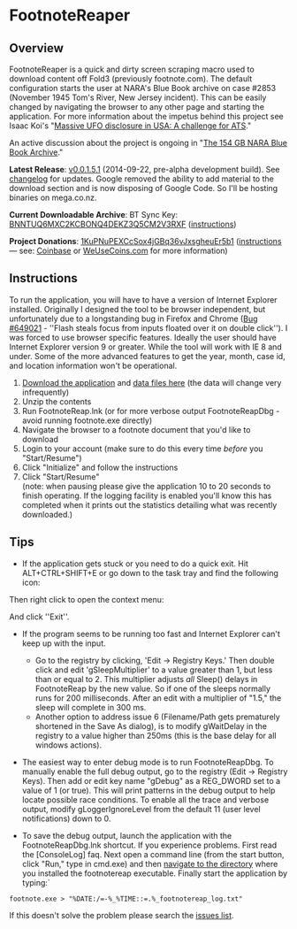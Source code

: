 # FootnoteReaper

## Overview

FootnoteReaper is a quick and dirty screen scraping macro used to download content off Fold3 (previously footnote.com). The default configuration starts the user at NARA's Blue Book archive on case #2853 (November 1945 Tom's River, New Jersey incident). This can be easily changed by navigating the browser to any other page and starting the application. For more information about the impetus behind this project see Isaac Koi's "[Massive UFO disclosure in USA: A challenge for ATS](http://www.abovetopsecret.com/forum/thread730972/pg1)." 

An active discussion about the project is ongoing in "[The 154 GB NARA Blue Book Archive](http://www.abovetopsecret.com/forum/thread1032358/pg1)."

**Latest Release**: [v0.0.1.5.1](https://mega.co.nz/#!INlCWD7Z!bz_bxENvRtxrggAI1MTl8LDgGVgSoZoh8lOpA0SOsgw) (2014-09-22, pre-alpha development build). See [changelog](https://code.google.com/p/footnotereap/wiki/Changelog) for updates. Google removed the ability to add material to the download section and is now disposing of Google Code. So I'll be hosting binaries on mega.co.nz.

**Current Downloadable Archive**: BT Sync Key: [BNNTUQ6MXC2KCBONQ4DEKZ3Q5CM2V3RXF](https://link.getsync.com/?f=footnote.com&sz=0&s=2YUYYHCTX3LGHMOHY4NH2RFKSVBET3SH&i=C5ZIUMQQ6JEGEVGUVZMZJENDVJDXEUZCS&p=CAIFEKLUCVHGSQ24QY5HKSMRYPW236VP) ([instructions](http://www.abovetopsecret.com/forum/thread1032358/pg3#pid18424602))

**Project Donations**: [1KuPNuPEXCcSox4jGBq36vJxsgheuEr5b1](https://blockchain.info/address/1KuPNuPEXCcSox4jGBq36vJxsgheuEr5b1) ([instructions](https://www.youtube.com/watch?v=yeKUU3c2SmU) — see: [Coinbase](https://coinbase.com) or [WeUseCoins.com](http://weusecoins.com) for more information)

## Instructions

To run the application, you will have to have a version of Internet Explorer installed. Originally I designed the tool to be browser independent, but unfortunately due to a longstanding bug in Firefox and Chrome ([Bug #649021](https://bugzilla.mozilla.org/show_bug.cgi?id=649021 ) - ''Flash steals focus from inputs floated over it on double click''). I was forced to use browser specific features. Ideally the user should have Internet Explorer version 9 or greater. While the tool will work with IE 8 and under. Some of the more advanced features to get the year, month, case id, and location information won't be operational. 

1. [Download the application](https://mega.co.nz/#!INlCWD7Z!bz_bxENvRtxrggAI1MTl8LDgGVgSoZoh8lOpA0SOsgw) and [data files here](https://code.google.com/p/footnotereap/downloads/detail?name=DataFiles_v0.0.1.1.zip) (the data will change very infrequently)
2. Unzip the contents
3. Run FootnoteReap.lnk (or for more verbose output FootnoteReapDbg - avoid running footnote.exe directly)
4. Navigate the browser to a footnote document that you'd like to download
5. Login to your account (make sure to do this every time <i>before</i> you "Start/Resume")
6. Click "Initialize" and follow the instructions
7. Click "Start/Resume" <br>(note: when pausing please give the application 10 to 20 seconds to finish operating. If the logging facility is enabled you'll know this has completed when it prints out the statistics detailing what was recently downloaded.)

## Tips
- If the application gets stuck or you need to do a quick exit. Hit ALT+CTRL+SHIFT+E or go down to the task tray and find the following icon:

 Then right click to open the context menu:

 And click ''Exit''.

- If the program seems to be running too fast and Internet Explorer can't keep up with the input. 
    - Go to the registry by clicking, 'Edit → Registry Keys.' Then double click and edit 'gSleepMultiplier' to a value greater than 1, but less than or equal to 2. This multiplier adjusts *all* Sleep() delays in FootnoteReap by the new value. So if one of the sleeps normally runs for 200 milliseconds. After an edit with a multiplier of "1.5," the sleep will complete in 300 ms. 
    - Another option to address issue 6 (Filename/Path gets prematurely shortened in the Save As dialog), is to modify gWaitDelay in the registry to a value higher than 250ms (this is the base delay for all windows actions).

- The easiest way to enter debug mode is to run FootnoteReapDbg. To manually enable the full debug output, go to the registry (Edit → Registry Keys). Then add or edit key name "gDebug" as a REG_DWORD set to a value of 1 (or true). This will print patterns in the debug output to help locate possible race conditions. To enable all the trace and verbose output, modify gLoggerIgnoreLevel from the default 11 (user level notifications) down to 0. 

- To save the debug output, launch the application with the FootnoteReapDbg.lnk shortcut. If you experience problems. First read the [ConsoleLog] faq. Next open a command line (from the start button, click "Run," type in cmd.exe) and then [navigate to the directory](http://www.wikihow.com/Change-Directories-in-Command-Prompt) where you installed the footnotereap executable. Finally start the application by typing:`

```footnote.exe > "%DATE:/=-%_%TIME::=.%_footnotereap_log.txt"```

If this doesn't solve the problem please search the [issues list](http://code.google.com/p/footnotereap/issues/list).